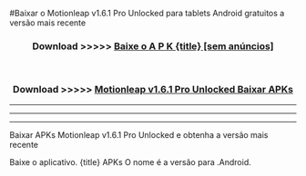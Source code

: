 #Baixar o Motionleap v1.6.1 Pro Unlocked   para tablets Android gratuitos a versão mais recente


<div align="center">
<h3>Download >>>>> <a href="https://pt-web.web.app/?pt= {title}">Baixe o A P K {title} [sem anúncios]</a></h3><br>

<h3>Download >>>>> <a href="https://pt-web.web.app/?pt= {title}">Motionleap v1.6.1 Pro Unlocked  Baixar APKs</a></h3>
</div>

----------------------------------------------------------

----------------------------------------------------------

----------------------------------------------------------

Baixar APKs Motionleap v1.6.1 Pro Unlocked  e obtenha a versão mais recente

Baixe o aplicativo. {title} APKs O nome é a versão para .Android.


